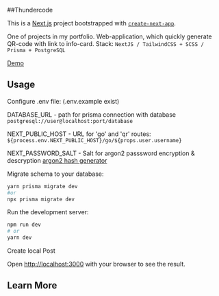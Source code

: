##Thundercode

This is a [Next.js](https://nextjs.org/) project bootstrapped with [`create-next-app`](https://github.com/vercel/next.js/tree/canary/packages/create-next-app).

One of projects in my portfolio. Web-application, which quickly generate QR-code with link to info-card.
Stack: `NextJS / TailwindCSS + SCSS / Prisma + PostgreSQL`

[Demo](https://thundercode-dolsowsky.vercel.app/)

## Usage

Configure .env file: (.env.example exist)

DATABASE_URL - path for prisma connection with database
`postgresql://user@localhost:port/database`

NEXT_PUBLIC_HOST - URL for 'go' and 'qr' routes:
`${process.env.NEXT_PUBLIC_HOST}/go/${props.user.username}`

NEXT_PASSWORD_SALT - Salt for argon2 passsword encryption & descryption
[argon2 hash generator](https://argon2.online/)

Migrate schema to your database:
```bash
yarn prisma migrate dev
#or
npx prisma migrate dev
```

Run the development server:

```bash
npm run dev
# or
yarn dev
```

Create local Post

Open [http://localhost:3000](http://localhost:3000) with your browser to see the result.


## Learn More

